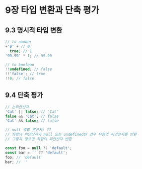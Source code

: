 # 9장 타입 변환과 단축 평가

## 9.3 명시적 타입 변환

```javascript
// to number
+'0' + // 0
  true; // 1
'99.99' * 1; // 99.99

// to boolean
!!undefined; // false
!!'false'; // true
!!0; // false
```

## 9.4 단축 평가

```javascript
// 논리연산자
'Cat' || false; // 'Cat'
false && 'Cat'; // false
'Cat' && false; // false
```

```javascript
// null 병합 연산자: ??
// 좌항의 피연산자가 null 또는 undefined인 경우 우항의 피연산자를 반환
// 그렇지 않으면 좌항의 피연산자 반환

const foo = null ?? 'default';
const bar = '' ?? 'default';
foo; // 'default'
bar; // ''
```
